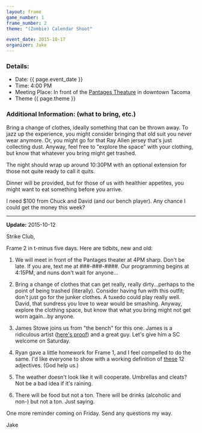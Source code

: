 ```yaml
---
layout: frame
game_number: 1
frame_number: 2
theme: "(Zombie) Calendar Shoot"

event_date: 2015-10-17
organizer: Jake
---
```



### Details:
- Date: {{ page.event_date }}
- Time: 4:00 PM
- Meeting Place: In front of the [Pantages Theature](https://www.google.com/maps/place/Pantages+Theater/@47.2551015,-122.440179,17z/data=!3m1!4b1!4m2!3m1!1s0x0:0xbbddd330736aebb) in downtown Tacoma 
- Theme {{ page.theme }}

### Additional Information: (what to bring, etc.)

Bring a change of clothes, ideally something that can be thrown away.  To jazz up the experience, you might consider bringing that old suit you never wear anymore.  Or, you might go for that Ray Allen jersey that's just collecting dust.  Anyway, feel free to "explore the space" with your clothing, but know that whatever you bring might get trashed.

The night should wrap up around 10:30PM with an optional extension for those not quite ready to call it quits.

Dinner will be provided, but for those of us with healthier appetites, you might want to eat something before you arrive.

I need $100 from Chuck and David (and our bench player).  Any chance I could get the money this week?

---

**Update:** 2015-10-12

Strike Club,

Frame 2 in t-minus five days.  Here are tidbits, new and old:

1.  We will meet in front of the Pantages theater at 4PM sharp.  Don't be late.  If you are, text me at ###-###-####.  Our programming begins at 4:15PM, and nuns don't wait for anyone...

2.  Bring a change of clothes that can get really, really dirty...perhaps to the point of being trashed (literally).  Consider having fun with this outfit; don't just go for the junker clothes.  A tuxedo could play really well. David, that sundress you love to wear would be smashing.  Anyway, explore the clothing space, but know that what you bring might not get worn again...by anyone.

3.  James Stowe joins us from "the bench" for this one.  James is a ridiculous artist ([here's proof](http://www.cartoonistsleague.org/gallery/james-stowe/)) and a great guy.  Let's give him a SC welcome on Saturday.

4.  Ryan gave a little homework for Frame 1, and I feel compelled to do the same.  I'd like everyone to show with a working definition of [these](https://quizlet.com/98062456/strike-club-frame-2-adjectives-flash-cards/) 12 adjectives.  (God help us.)

5.  The weather doesn't look like it will cooperate.  Umbrellas and cleats? Not be a bad idea if it's raining.

6.  There will be food but not a ton.  There will be drinks (alcoholic and non-) but not a ton.  Just saying.

One more reminder coming on Friday.  Send any questions my way.

Jake
